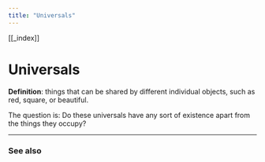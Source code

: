 ```yaml
---
title: "Universals"
---
```


[[_index]] 


# Universals
**Definition**: things that can be shared by different individual objects, such as red, square, or beautiful. 

The question is: Do these universals have any sort of existence apart from the things they occupy?

-------------
### See also

